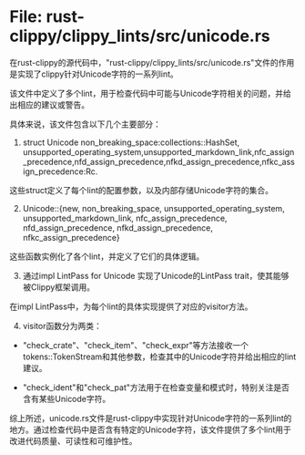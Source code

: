 # File: rust-clippy/clippy_lints/src/unicode.rs

在rust-clippy的源代码中，"rust-clippy/clippy_lints/src/unicode.rs"文件的作用是实现了clippy针对Unicode字符的一系列lint。

该文件中定义了多个lint，用于检查代码中可能与Unicode字符相关的问题，并给出相应的建议或警告。

具体来说，该文件包含以下几个主要部分：

1. struct Unicode non_breaking_space:collections::HashSet, unsupported_operating_system,unsupported_markdown_link,nfc_assign_precedence,nfd_assign_precedence,nfkd_assign_precedence,nfkc_assign_precedence:Rc.

这些struct定义了每个lint的配置参数，以及内部存储Unicode字符的集合。

2. Unicode::{new, non_breaking_space, unsupported_operating_system, unsupported_markdown_link, nfc_assign_precedence, nfd_assign_precedence, nfkd_assign_precedence, nfkc_assign_precedence}

这些函数实例化了各个lint，并定义了它们的具体逻辑。

3. 通过impl LintPass for Unicode 实现了Unicode的LintPass trait，使其能够被Clippy框架调用。

在impl LintPass中，为每个lint的具体实现提供了对应的visitor方法。

4. visitor函数分为两类：

- "check_crate"、"check_item"、"check_expr"等方法接收一个tokens::TokenStream和其他参数，检查其中的Unicode字符并给出相应的lint建议。

- "check_ident"和"check_pat"方法用于在检查变量和模式时，特别关注是否含有某些Unicode字符。

综上所述，unicode.rs文件是rust-clippy中实现针对Unicode字符的一系列lint的地方。通过检查代码中是否含有特定的Unicode字符，该文件提供了多个lint用于改进代码质量、可读性和可维护性。

